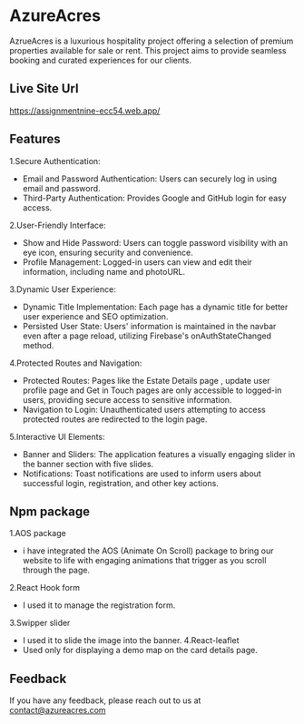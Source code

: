 
# AzureAcres

AzrueAcres is a luxurious hospitality project offering a selection of premium properties available for sale or rent. This project aims to provide seamless booking and curated experiences for our clients.


## Live Site Url
https://assignmentnine-ecc54.web.app/
## Features

1.Secure Authentication:

- Email and Password Authentication: Users can securely log in using email and password.
- Third-Party Authentication: Provides Google  and GitHub login for easy access.

2.User-Friendly Interface:

- Show and Hide Password: Users can toggle password visibility with an eye icon, ensuring security and convenience.
- Profile Management: Logged-in users can view and edit their information, including name and photoURL.

3.Dynamic User Experience:

- Dynamic Title Implementation: Each page has a dynamic title for better user experience and SEO optimization.
- Persisted User State: Users' information is maintained in the navbar even after a page reload, utilizing Firebase's onAuthStateChanged method.

4.Protected Routes and Navigation:

- Protected Routes: Pages like the Estate Details page , update user profile page and Get in Touch pages are only accessible to logged-in users, providing secure access to sensitive information.
- Navigation to Login: Unauthenticated users attempting to access protected routes are redirected to the login page.

5.Interactive UI Elements:

- Banner and Sliders: The application features a visually engaging slider in the banner section with five slides.
- Notifications: Toast notifications are used to inform users about successful login, registration, and other key actions.


## Npm package
1.AOS package
-  i have integrated the AOS (Animate On Scroll) package to bring our website to life with engaging animations that trigger as you scroll through the page.

2.React Hook form
- I used it to manage the registration form.

3.Swipper slider
- I used it to slide the image into the banner.
4.React-leaflet
- Used only for displaying a demo map on the card details page.
## Feedback

If you have any feedback, please reach out to us at contact@azureacres.com


